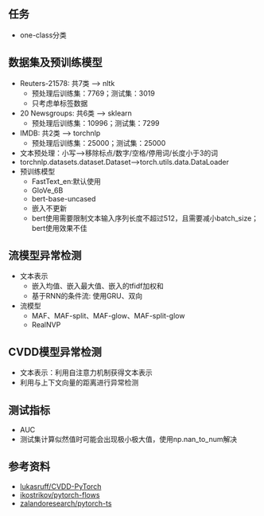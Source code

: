 ## 任务
- one-class分类

## 数据集及预训练模型
- Reuters-21578: 共7类 --> nltk
    - 预处理后训练集：7769；测试集：3019
    - 只考虑单标签数据
- 20 Newsgroups: 共6类 --> sklearn
    - 预处理后训练集：10996；测试集：7299
- IMDB: 共2类 --> torchnlp
    - 预处理后训练集：25000；测试集：25000
- 文本预处理：小写-->移除标点/数字/空格/停用词/长度小于3的词
- torchnlp.datasets.dataset.Dataset-->torch.utils.data.DataLoader
- 预训练模型
    - FastText_en:默认使用
    - GloVe_6B
    - bert-base-uncased
    - 嵌入不更新
    - bert使用需要限制文本输入序列长度不超过512，且需要减小batch_size；bert使用效果不佳

## 流模型异常检测
- 文本表示
    - 嵌入均值、嵌入最大值、嵌入的tfidf加权和
    - 基于RNN的条件流: 使用GRU、双向
- 流模型
    - MAF、MAF-split、MAF-glow、MAF-split-glow
    - RealNVP

## CVDD模型异常检测
- 文本表示：利用自注意力机制获得文本表示
- 利用与上下文向量的距离进行异常检测

## 测试指标
- AUC
- 测试集计算似然值时可能会出现极小极大值，使用np.nan_to_num解决

## 参考资料
- [lukasruff/CVDD-PyTorch](https://github.com/lukasruff/CVDD-PyTorch)
- [ikostrikov/pytorch-flows](https://github.com/ikostrikov/pytorch-flows)
- [zalandoresearch/pytorch-ts](https://github.com/zalandoresearch/pytorch-ts)
